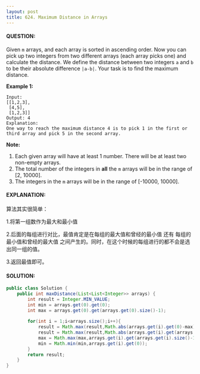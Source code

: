 ```yaml
---
layout: post
title: 624. Maximum Distance in Arrays
---
```


#### QUESTION:

Given `m` arrays, and each array is sorted in ascending order. Now you can pick up two integers from two different arrays (each array picks one) and calculate the distance. We define the distance between two integers `a` and `b` to be their absolute difference `|a-b|`. Your task is to find the maximum distance.

**Example 1:**

```
Input: 
[[1,2,3],
 [4,5],
 [1,2,3]]
Output: 4
Explanation: 
One way to reach the maximum distance 4 is to pick 1 in the first or third array and pick 5 in the second array.

```

**Note:**

1. Each given array will have at least 1 number. There will be at least two non-empty arrays.
2. The total number of the integers in **all** the `m` arrays will be in the range of [2, 10000].
3. The integers in the `m` arrays will be in the range of [-10000, 10000].

#### EXPLANATION:

算法其实很简单：

1.将第一组数作为最大和最小值

2.后面的每组进行对比，最值肯定是在每组的最大值和曾经的最小值  还有 每组的最小值和曾经的最大值 之间产生的。同时，在这个时候的每组进行的都不会是选出同一组的值。

3.返回最值即可。

#### SOLUTION:

```java
public class Solution {
    public int maxDistance(List<List<Integer>> arrays) {
        int result = Integer.MIN_VALUE;
        int min = arrays.get(0).get(0);
        int max = arrays.get(0).get(arrays.get(0).size()-1);
        
        for(int i = 1;i<arrays.size();i++){
            result = Math.max(result,Math.abs(arrays.get(i).get(0)-max));
            result = Math.max(result,Math.abs(arrays.get(i).get(arrays.get(i).size()-1)-min));
            max = Math.max(max,arrays.get(i).get(arrays.get(i).size()-1));
            min = Math.min(min,arrays.get(i).get(0));
        }
        return result;
    }
}
```


